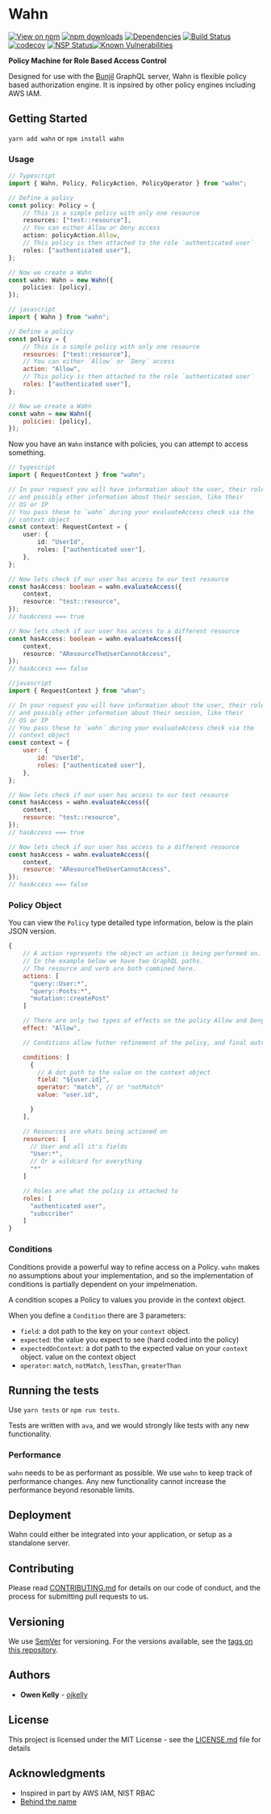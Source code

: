# Wahn

[![View on npm](https://img.shields.io/npm/v/wahn.svg)](https://npmjs.org/packages/wahn)
[![npm downloads](https://img.shields.io/npm/dm/wahn.svg)](https://npmjs.org/packages/wahn)
[![Dependencies](https://img.shields.io/david/ojkelly/wahn.svg)](https://david-dm.org/ojkelly/wahn)
[![Build Status](https://travis-ci.org/ojkelly/wahn.svg?branch=master)](https://travis-ci.org/ojkelly/wahn)
[![codecov](https://codecov.io/gh/ojkelly/wahn/branch/master/graph/badge.svg)](https://codecov.io/gh/ojkelly/wahn)
[![NSP Status](https://nodesecurity.io/orgs/ojkelly/projects/62f4946c-226b-4338-a092-8a878eb686c7/badge)](https://nodesecurity.io/orgs/ojkelly/projects/62f4946c-226b-4338-a092-8a878eb686c7)[![Known Vulnerabilities](https://snyk.io/test/npm/wahn/badge.svg)](https://snyk.io/test/npm/wahn)

**Policy Machine for Role Based Access Control**

Designed for use with the [Bunjil](https://github.com/ojkelly/bunjil) GraphQL server, Wahn is flexible policy based authorization engine. It is inpsired by other policy engines including AWS IAM.

## Getting Started

`yarn add wahn` or `npm install wahn`

### Usage

```typescript
// Typescript
import { Wahn, Policy, PolicyAction, PolicyOperator } from "wahn";

// Define a policy
const policy: Policy = {
    // This is a simple policy with only one resource
    resources: ["test::resource"],
    // You can either Allow or Deny access
    action: policyAction.Allow,
    // This policy is then attached to the role `authenticated user`
    roles: ["authenticated user"],
};

// Now we create a Wahn
const wahn: Wahn = new Wahn({
    policies: [policy],
});
```

```javascript
// javascript
import { Wahn } from "wahn";

// Define a policy
const policy = {
    // This is a simple policy with only one resource
    resources: ["test::resource"],
    // You can either `Allow` or `Deny` access
    action: "Allow",
    // This policy is then attached to the role `authenticated user`
    roles: ["authenticated user"],
};

// Now we create a Wahn
const wahn = new Wahn({
    policies: [policy],
});
```

Now you have an `Wahn` instance with policies, you can attempt to access something.

```typescript
// typescript
import { RequestContext } from "wahn";

// In your request you will have information about the user, their roles,
// and possibly other information about their session, like their
// OS or IP
// You pass these to `wahn` during your evaluateAccess check via the
// context object
const context: RequestContext = {
    user: {
        id: "UserId",
        roles: ["authenticated user"],
    },
};

// Now lets check if our user has access to our test resource
const hasAccess: boolean = wahn.evaluateAccess({
    context,
    resource: "test::resource",
});
// hasAccess === true

// Now lets check if our user has access to a different resource
const hasAccess: boolean = wahn.evaluateAccess({
    context,
    resource: "AResourceTheUserCannotAccess",
});
// hasAccess === false
```

```javascript
//javascript
import { RequestContext } from "whan";

// In your request you will have information about the user, their roles,
// and possibly other information about their session, like their
// OS or IP
// You pass these to `wahn` during your evaluateAccess check via the
// context object
const context = {
    user: {
        id: "UserId",
        roles: ["authenticated user"],
    },
};

// Now lets check if our user has access to our test resource
const hasAccess = wahn.evaluateAccess({
    context,
    resource: "test::resource",
});
// hasAccess === true

// Now lets check if our user has access to a different resource
const hasAccess = wahn.evaluateAccess({
    context,
    resource: "AResourceTheUserCannotAccess",
});
// hasAccess === false
```

### Policy Object

You can view the `Policy` type detailed type information, below is the plain JSON version.

```javascript
{
    // A action represents the object an action is being performed on.
    // In the example below we have two GraphQL paths.
    // The resource and verb are both combined here.
    actions: [
      "query::User:*",
      "query::Posts:*",
      "mutation::createPost"
    ]

    // There are only two types of effects on the policy Allow and Deny
    effect: "Allow",

    // Conditions allow futher refinement of the policy, and final outcome.

    conditions: [
      {
        // A dot path to the value on the context object
        field: "${user.id}",
        operator: "match", // or "notMatch"
        value: "user.id",

      }
    ],

    // Resources are whats being actioned on
    resources: [
      // User and all it's fields
      "User:*",
      // Or a wildcard for everything
      "*"
    ]

    // Roles are what the policy is attached to
    roles: [
      "authenticated user",
      "subscriber"
    ]
}
```

### Conditions

Conditions provide a powerful way to refine access on a Policy. `wahn` makes no assumptions about
your implementation, and so the implementation of conditions is partially dependent on your impelmenation.

A condition scopes a Policy to values you provide in the context object.

When you define a `Condition` there are 3 parameters:

* `field`: a dot path to the key on your `context` object.
* `expected`: the value you expect to see (hard coded into the policy)
* `expectedOnContext`: a dot path to the expected value on your `context` object.
  value on the context object
* `operator`: `match`, `notMatch`, `lessThan`, `greaterThan`

## Running the tests

Use `yarn tests` or `npm run tests`.

Tests are written with `ava`, and we would strongly like tests with any new functionality.

### Performance

`wahn` needs to be as performant as possible. We use `wahn` to keep track of performance
changes. Any new functionality cannot increase the performance beyond resonable limits.

## Deployment

Wahn could either be integrated into your application, or setup as a
standalone server.

## Contributing

Please read [CONTRIBUTING.md](https://github.com/ojkelly/wahn/CONTRIBUTING.md) for details on our code of conduct, and the process for submitting pull requests to us.

## Versioning

We use [SemVer](http://semver.org/) for versioning. For the versions available, see the [tags on this repository](https://github.com/ojkelly/wahn/tags).

## Authors

* **Owen Kelly** - [ojkelly](https://github.com/ojkelly)

## License

This project is licensed under the MIT License - see the [LICENSE.md](https://github.com/ojkelly/wahn/LICENSE.md) file for details

## Acknowledgments

* Inspired in part by AWS IAM, NIST RBAC
* [Behind the name](<https://en.wikipedia.org/wiki/Crow_(Australian_Aboriginal_mythology)>)
